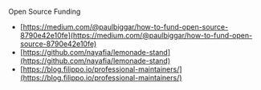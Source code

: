 Open Source Funding

-   [https://medium.com/@paulbiggar/how-to-fund-open-source-8790e42e10fe](https://medium.com/@paulbiggar/how-to-fund-open-source-8790e42e10fe)
-   [https://github.com/nayafia/lemonade-stand](https://github.com/nayafia/lemonade-stand)
-   [https://blog.filippo.io/professional-maintainers/](https://blog.filippo.io/professional-maintainers/)
